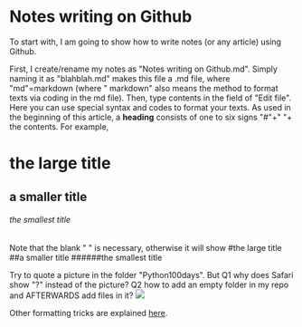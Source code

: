 # Notes writing on Github

To start with, I am going to show how to write notes (or any article) using Github.

First, I create/rename my notes as "Notes writing on Github.md". Simply naming it as "blahblah.md" makes this file a .md file, where "md"=markdown (where " markdown" also means the method to format texts via coding in the md file).
Then, type contents in the field of "Edit file". Here you can use special syntax and codes to format your texts.
As used in the beginning of this article, a __heading__ consists of one to six signs "#"+" "+ the contents.  For example, 
# the large title
## a smaller title
###### the smallest title
Note that the blank " " is necessary, otherwise it will show
#the large title
##a smaller title
######the smallest title

Try to quote a picture in the folder "Python100days". But 
Q1 why does Safari show "?" instead of the picture?
Q2 how to add an empty folder in my repo and AFTERWARDS add files in it?
![](Python100days/images/Mills_Modern_Business_Penmanship_image0.jpg)

Other formatting tricks are explained [here](https://docs.github.com/en/github/writing-on-github/basic-writing-and-formatting-syntax).
